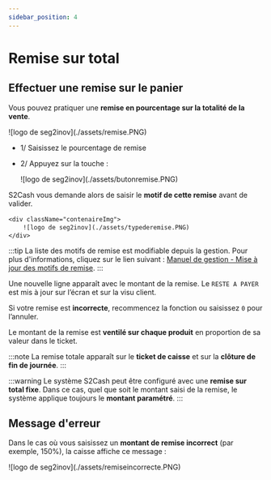 ```yaml
---
sidebar_position: 4
---
```


# Remise sur total

## Effectuer une remise sur le panier

Vous pouvez pratiquer une **remise en pourcentage sur la totalité de la vente**.

 <div className="contenaireImg">
    ![logo de seg2inov](./assets/remise.PNG)
    </div>

- 1/ Saisissez le pourcentage de remise
- 2/ Appuyez sur la touche :

    <div className="contenaireImg">
    ![logo de seg2inov](./assets/butonremise.PNG)
    </div>

 S2Cash vous demande alors de saisir le **motif de cette remise** avant de valider.

    <div className="contenaireImg">
        ![logo de seg2inov](./assets/typederemise.PNG)
    </div>

:::tip
La liste des motifs de remise est modifiable depuis la gestion. Pour plus d'informations, cliquez sur le lien suivant : [Manuel de gestion - Mise à jour des motifs de remise](https://aide.seg2inov.fr/docs/manuel-gestion/prix-promotions/mise-a-jour-motifs-remise).
:::

Une nouvelle ligne apparaît avec le montant de la remise. Le  ```RESTE A PAYER``` est mis à jour sur l’écran et sur la visu client. 
  
  Si votre remise est **incorrecte**, recommencez la fonction ou saisissez  ```0```  pour l’annuler.
  
   Le montant de la remise est **ventilé sur chaque produit** en proportion de sa valeur dans le ticket. 
   
:::note
La remise totale apparaît sur le **ticket de caisse** et sur la **clôture de fin de journée**.
:::

:::warning
Le système S2Cash peut être configuré avec une **remise sur total fixe**. Dans ce cas, quel que soit le montant saisi de la remise, le système applique toujours le **montant paramétré**.
::: 

## Message d'erreur

Dans le cas où vous saisissez un **montant de remise incorrect** (par exemple, 150%), la caisse affiche ce message : 

<div className="contenaireImg">
    ![logo de seg2inov](./assets/remiseincorrecte.PNG)
    </div>